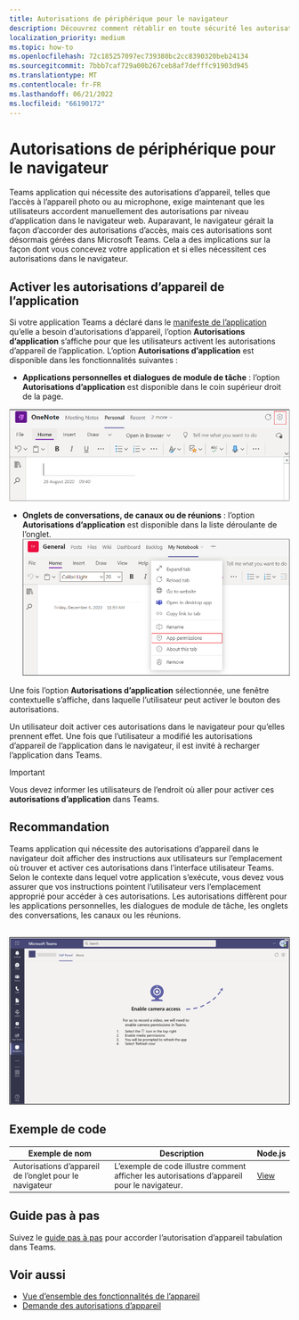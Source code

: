 ```yaml
---
title: Autorisations de périphérique pour le navigateur
description: Découvrez comment rétablir en toute sécurité les autorisations d’appareil, telles que l’accès à la caméra ou au microphone pour les applications dans le client web.
localization_priority: medium
ms.topic: how-to
ms.openlocfilehash: 72c185257097ec739380bc2cc8390320beb24134
ms.sourcegitcommit: 7bbb7caf729a00b267ceb8af7defffc91903d945
ms.translationtype: MT
ms.contentlocale: fr-FR
ms.lasthandoff: 06/21/2022
ms.locfileid: "66190172"
---
```

# <a name="device-permissions-for-the-browser"></a>Autorisations de périphérique pour le navigateur

Teams application qui nécessite des autorisations d’appareil, telles que l’accès à l’appareil photo ou au microphone, exige maintenant que les utilisateurs accordent manuellement des autorisations par niveau d’application dans le navigateur web. Auparavant, le navigateur gérait la façon d’accorder des autorisations d’accès, mais ces autorisations sont désormais gérées dans Microsoft Teams. Cela a des implications sur la façon dont vous concevez votre application et si elles nécessitent ces autorisations dans le navigateur.

## <a name="enable-apps-device-permissions"></a>Activer les autorisations d’appareil de l’application

Si votre application Teams a déclaré dans le [manifeste de l’application](native-device-permissions.md#specify-permissions) qu’elle a besoin d’autorisations d’appareil, l’option **Autorisations d’application** s’affiche pour que les utilisateurs activent les autorisations d’appareil de l’application. L’option **Autorisations d’application** est disponible dans les fonctionnalités suivantes :

* **Applications personnelles et dialogues de module de tâche** : l’option **Autorisations d’application** est disponible dans le coin supérieur droit de la page.
<img src="../../assets/images/tabs/apppermissions.png" alt="App permissions button" width="800"/>

* **Onglets de conversations, de canaux ou de réunions** : l’option **Autorisations d’application** est disponible dans la liste déroulante de l’onglet. ![Liste déroulante autorisations d’application](../../assets/images/tabs/drop-downapppermissions.png)

Une fois l’option **Autorisations d’application** sélectionnée, une fenêtre contextuelle s’affiche, dans laquelle l’utilisateur peut activer le bouton des autorisations.

Un utilisateur doit activer ces autorisations dans le navigateur pour qu’elles prennent effet. Une fois que l’utilisateur a modifié les autorisations d’appareil de l’application dans le navigateur, il est invité à recharger l’application dans Teams.

> [!IMPORTANT]
> Vous devez informer les utilisateurs de l’endroit où aller pour activer ces **autorisations d’application** dans Teams.

## <a name="recommendation"></a>Recommandation

Teams application qui nécessite des autorisations d’appareil dans le navigateur doit afficher des instructions aux utilisateurs sur l’emplacement où trouver et activer ces autorisations dans l’interface utilisateur Teams. Selon le contexte dans lequel votre application s’exécute, vous devez vous assurer que vos instructions pointent l’utilisateur vers l’emplacement approprié pour accéder à ces autorisations. Les autorisations diffèrent pour les applications personnelles, les dialogues de module de tâche, les onglets des conversations, les canaux ou les réunions.

</br>
<img src="../../assets/images/tabs/enable-access.png" alt="Enable camera access" width="800"/>

## <a name="code-sample"></a>Exemple de code

|Exemple de nom | Description | Node.js |
|----------------|-----------------|--------------|
| Autorisations d’appareil de l’onglet pour le navigateur | L’exemple de code illustre comment afficher les autorisations d’appareil pour le navigateur. | [View](https://github.com/OfficeDev/Microsoft-Teams-Samples/tree/main/samples/tab-device-permissions/nodejs) |

## <a name="step-by-step-guide"></a>Guide pas à pas

Suivez le [guide pas à pas](../../sbs-tab-device-permissions.yml) pour accorder l’autorisation d’appareil tabulation dans Teams.

## <a name="see-also"></a>Voir aussi

* [Vue d’ensemble des fonctionnalités de l’appareil](device-capabilities-overview.md)
* [Demande des autorisations d’appareil](native-device-permissions.md)
